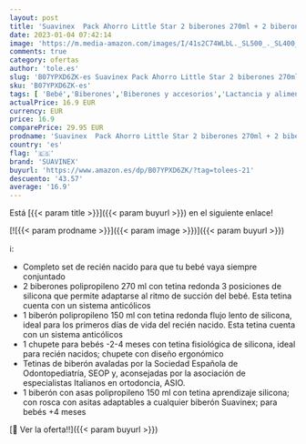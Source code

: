 ```yaml
---
layout: post
title: 'Suavinex  Pack Ahorro Little Star 2 biberones 270ml + 2 biberones 150ml + Chupete -2-4 meses  Blanco'
date: 2023-01-04 07:42:14
image: 'https://m.media-amazon.com/images/I/41s2C74WLbL._SL500_._SL400_.jpg'
comments: true
category: ofertas
author: 'tole.es'
slug: 'B07YPXD6ZK-es Suavinex Pack Ahorro Little Star 2 biberones 270ml + 2...'
sku: 'B07YPXD6ZK-es'
tags: [ 'Bebé','Biberones','Biberones y accesorios','Lactancia y alimentación','biberones','chupete','suavinex','🇪🇸', ]
actualPrice: 16.9 EUR
currency: EUR
price: 16.9
comparePrice: 29.95 EUR
prodname: 'Suavinex  Pack Ahorro Little Star 2 biberones 270ml + 2 biberones 150ml + Chupete -2-4 meses  Blanco'
country: 'es'
flag: '🇪🇸'
brand: 'SUAVINEX'
buyurl: 'https://www.amazon.es/dp/B07YPXD6ZK/?tag=tolees-21'
descuento: '43.57'
average: '16.9'
---
```


Está [{{< param title >}}]({{< param buyurl >}}) en el siguiente enlace!

[![{{< param prodname >}}]({{< param image >}})]({{< param buyurl >}})

ℹ️:

- Completo set de recién nacido para que tu bebé vaya siempre conjuntado
- 2 biberones polipropileno 270 ml con tetina redonda 3 posiciones de silicona que permite adaptarse al ritmo de succión del bebé. Esta tetina cuenta con un sistema anticólicos
- 1 biberón polipropileno 150 ml con tetina redonda flujo lento de silicona, ideal para los primeros días de vida del recién nacido. Esta tetina cuenta con un sistema anticólicos
- 1 chupete para bebés -2-4 meses con tetina fisiológica de silicona, ideal para recién nacidos; chupete con diseño ergonómico
- Tetinas de biberón avaladas por la Sociedad Española de Odontopediatría, SEOP y, aconsejadas por la asociación de especialistas Italianos en ortodoncia, ASIO.
- 1 biberón con asas polipropileno 150 ml con tetina aprendizaje silicona; con rosca con asitas adaptables a cualquier biberón Suavinex; para bebés +4 meses

[🛒 Ver la oferta!!]({{< param buyurl >}})
